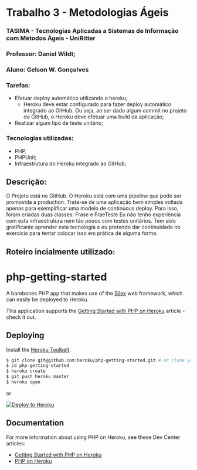 # Trabalho 3 - Metodologias Ágeis

### TASIMA - Tecnologias Aplicadas a Sistemas de Informação com Métodos Ágeis - UniRitter

### Professor: Daniel Wildt; 
### Aluno: Gelson W. Gonçalves

### Tarefas:
- Efetuar deploy automático utilizando o heroku;
  - Heroku deve estar configurado para fazer deploy automático integrado ao GitHub. Ou seja, ao ser dado algum commit no projeto do GitHub, o Heroku deve efetuar uma build da aplicação;
- Realizar algum tipo de teste unitário;

### Tecnologias utilizadas:
- PHP;
- PHPUnit;
- Infraestrutura do Heroku integrado ao GitHub;

## Descrição:
O Projeto está no GitHub. O Heroku está com uma pipeline que pode ser promovida a production.
Trata-se de uma aplicação bem simples voltada apenas para exemplificar uma modelo de continuous deploy.
Para isso, foram criadas duas classes: Frase e FraeTeste
Eu não tenho experiência com esta infraestrutura nem tão pouco com testes unitários.
Tem sido gratificante aprender esta tecnologia e eu pretendo dar continuidade no exercício para tentar 
colocar isso em prática de alguma forma.

## Roteiro incialmente utilizado:
# php-getting-started

A barebones PHP app that makes use of the [Silex](http://silex.sensiolabs.org/) web framework, which can easily be deployed to Heroku.

This application supports the [Getting Started with PHP on Heroku](https://devcenter.heroku.com/articles/getting-started-with-php) article - check it out.

## Deploying

Install the [Heroku Toolbelt](https://toolbelt.heroku.com/).

```sh
$ git clone git@github.com:heroku/php-getting-started.git # or clone your own fork
$ cd php-getting-started
$ heroku create
$ git push heroku master
$ heroku open
```

or

[![Deploy to Heroku](https://www.herokucdn.com/deploy/button.png)](https://heroku.com/deploy)

## Documentation

For more information about using PHP on Heroku, see these Dev Center articles:

- [Getting Started with PHP on Heroku](https://devcenter.heroku.com/articles/getting-started-with-php)
- [PHP on Heroku](https://devcenter.heroku.com/categories/php)
